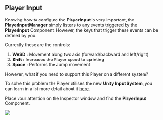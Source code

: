 ## Player Input

Knowing how to configure the **PlayerInput** is very important, the **PlayerInputManager** simply listens to any events triggered by the **PlayerInput** Component. However, the keys that trigger these events can be defined by you.

Currently these are the controls:

1. **WASD** : Movement along two axis (forward/backward and left/right)
2. **Shift** : Increases the Player speed to sprinting
3. **Space** : Performs the Jump movement

However, what if you need to support this Player on a different system?

To solve this problem the Player utilises the new **Unity Input System**, you can learn in a lot more detail about it [here](https://www.raywenderlich.com/9671886-new-unity-input-system-getting-started).

Place your attention on the Inspector window and find the **PlayerInput** Component.

![]({{site.baseurl}}//9.png)
